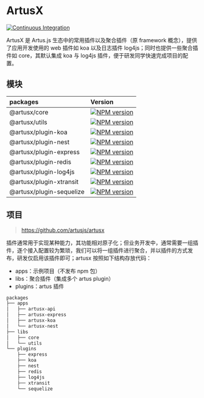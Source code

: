 # ArtusX

[![Continuous Integration](https://github.com/artusjs/artusx/actions/workflows/ci.yml/badge.svg)](https://github.com/artusjs/artusx/actions/workflows/ci.yml)

ArtusX 是 Artus.js 生态中的常用插件以及聚合插件（原 framework 概念），提供了应用开发使用的 web 插件如 koa 以及日志插件 log4js；同时也提供一些聚合插件如 core，其默认集成 koa 与 log4js 插件，便于研发同学快速完成项目的配置。

## 模块

| packages                 | Version                                                                                                                                           |
| :----------------------- | :------------------------------------------------------------------------------------------------------------------------------------------------ |
| @artusx/core             | [![NPM version](https://img.shields.io/npm/v/@artusx/core.svg?style=flat-square)](https://npmjs.org/package/@artusx/core)                         |
| @artusx/utils            | [![NPM version](https://img.shields.io/npm/v/@artusx/utils.svg?style=flat-square)](https://npmjs.org/package/@artusx/utils)                       |
| @artusx/plugin-koa       | [![NPM version](https://img.shields.io/npm/v/@artusx/plugin-koa.svg?style=flat-square)](https://npmjs.org/package/@artusx/plugin-koa)             |
| @artusx/plugin-nest      | [![NPM version](https://img.shields.io/npm/v/@artusx/plugin-nest.svg?style=flat-square)](https://npmjs.org/package/@artusx/plugin-nest)           |
| @artusx/plugin-express   | [![NPM version](https://img.shields.io/npm/v/@artusx/plugin-express.svg?style=flat-square)](https://npmjs.org/package/@artusx/plugin-express)     |
| @artusx/plugin-redis     | [![NPM version](https://img.shields.io/npm/v/@artusx/plugin-redis.svg?style=flat-square)](https://npmjs.org/package/@artusx/plugin-redis)         |
| @artusx/plugin-log4js    | [![NPM version](https://img.shields.io/npm/v/@artusx/plugin-log4js.svg?style=flat-square)](https://npmjs.org/package/@artusx/plugin-log4js)       |
| @artusx/plugin-xtransit  | [![NPM version](https://img.shields.io/npm/v/@artusx/plugin-xtransit.svg?style=flat-square)](https://npmjs.org/package/@artusx/plugin-xtransit)   |
| @artusx/plugin-sequelize | [![NPM version](https://img.shields.io/npm/v/@artusx/plugin-sequelize.svg?style=flat-square)](https://npmjs.org/package/@artusx/plugin-sequelize) |

## 项目

> <https://github.com/artusjs/artusx>

插件通常用于实现某种能力，其功能相对原子化；但业务开发中，通常需要一组插件，逐个接入配置较为繁琐，我们可以将一组插件进行聚合，并以插件的方式发布，研发仅启用该插件即可；artusx 按照如下结构存放代码：

- apps：示例项目（不发布 npm 包）
- libs：聚合插件（集成多个 artus plugin）
- plugins：artus 插件

```bash
packages
├── apps
│   ├── artusx-api
│   ├── artusx-express
│   ├── artusx-koa
│   └── artusx-nest
├── libs
│   ├── core
│   └── utils
└── plugins
    ├── express
    ├── koa
    ├── nest
    ├── redis
    ├── log4js
    ├── xtransit
    └── sequelize
```
